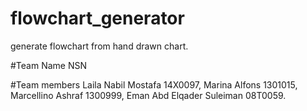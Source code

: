 # flowchart_generator
generate flowchart from hand drawn chart.

#Team Name
NSN

#Team members
Laila Nabil Mostafa 14X0097,
Marina Alfons 1301015,
Marcellino Ashraf 1300999,
Eman Abd Elqader Suleiman 08T0059.

